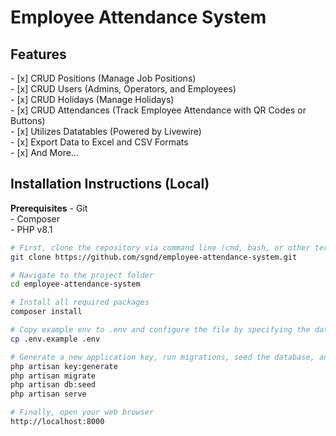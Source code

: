 # Employee Attendance System

## Features
- [x] CRUD Positions (Manage Job Positions)  
- [x] CRUD Users (Admins, Operators, and Employees)  
- [x] CRUD Holidays (Manage Holidays)  
- [x] CRUD Attendances (Track Employee Attendance with QR Codes or Buttons)  
- [x] Utilizes Datatables (Powered by Livewire)  
- [x] Export Data to Excel and CSV Formats  
- [x] And More...  

## Installation Instructions (Local)

**Prerequisites**
- Git  
- Composer  
- PHP v8.1  

```sh
# First, clone the repository via command line (cmd, bash, or other terminals)
git clone https://github.com/sgnd/employee-attendance-system.git

# Navigate to the project folder
cd employee-attendance-system

# Install all required packages
composer install

# Copy example env to .env and configure the file by specifying the database name (DB_DATABASE), username, and password
cp .env.example .env

# Generate a new application key, run migrations, seed the database, and start the development server:
php artisan key:generate
php artisan migrate
php artisan db:seed
php artisan serve

# Finally, open your web browser
http://localhost:8000
```

